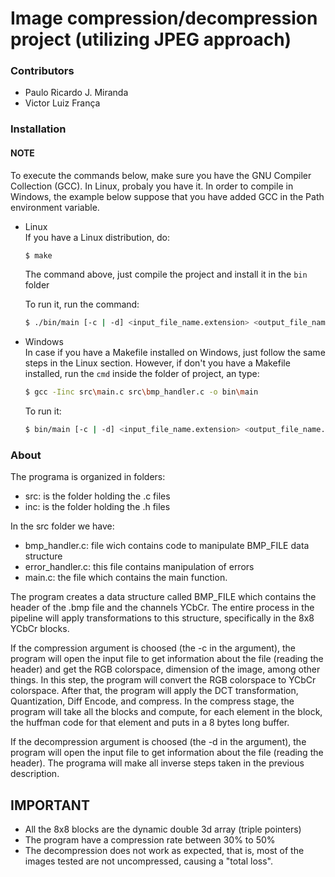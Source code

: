 # Image compression/decompression project (utilizing JPEG approach)

### Contributors

+ Paulo Ricardo J. Miranda
+ Victor Luiz França


### Installation
#### NOTE
To execute the commands below, make sure you have the GNU Compiler Collection (GCC). In Linux, probaly you have it.
In order to compile in Windows, the example below suppose that you have added GCC in the Path environment variable.

+ Linux  
    If you have a Linux distribution, do:

    ```sh
    $ make
    ```

    The command above, just compile the project and install it in the ```bin``` folder

    To run it, run the command:

    ```sh
    $ ./bin/main [-c | -d] <input_file_name.extension> <output_file_name.extension>
    ```

+ Windows  
In case if you have a Makefile installed on Windows, just follow the same steps in the Linux section.
However, if don't you have a Makefile installed, run the ```cmd``` inside the folder of project, an type:

    ```sh
    $ gcc -Iinc src\main.c src\bmp_handler.c -o bin\main
    ```
    To run it:

    ```sh
    $ bin/main [-c | -d] <input_file_name.extension> <output_file_name.extension>
    ```

### About
The programa is organized in folders:
+ src: is the folder holding the .c files
+ inc: is the folder holding the .h files

In the src folder we have:
+ bmp_handler.c: file wich contains code to manipulate BMP_FILE data structure 
+ error_handler.c: this file contains manipulation of errors
+ main.c: the file which contains the main function.

The program creates a data structure called BMP_FILE which contains the header of the .bmp file and the channels YCbCr. The entire process in the pipeline will apply transformations to this structure, specifically in the 8x8 YCbCr blocks.

If the compression argument is choosed (the -c in the argument), the program will open the input file to get information about the file (reading the header) and get the RGB colorspace, dimension of the image, among other things. In this step, the program will convert the RGB colorspace to YCbCr colorspace. After that, the program will apply the DCT transformation, Quantization, Diff Encode, and compress. In the compress stage, the program will take all the blocks and compute, for each element in the block, the huffman code for that element and puts in a 8 bytes long buffer.

If the decompression argument is choosed (the -d in the argument), the program will open the input file to get information about the file (reading the header). The programa will make all inverse steps taken in the previous description.

## IMPORTANT
+ All the 8x8 blocks are the dynamic double 3d array (triple pointers)
+ The program have a compression rate between 30% to 50%
+ The decompression does not work as expected, that is, most of the images tested are not uncompressed, causing a "total loss".